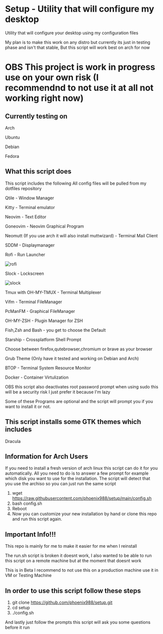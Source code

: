 # Setup - Utility that will configure my desktop

Utility that will configure your desktop using my configuration files

My plan is to make this work on any distro but currently its just in testing phase and isn't that stable, But this script will work best on arch for now

# OBS This project is work in progress use on your own risk (I recommendnd to not use it at all not working right now)
## Currently testing on 

Arch 

Ubuntu

Debian

Fedora

## What this script does

This script includes the following
All config files will be pulled from my dotfiles repository

Qtile - Window Manager

Kitty - Terminal emulator

Neovim - Text Editor

Goneovim - Neovim Graphical Program

Neomutt (If you use arch it will also install muttwizard) - Terminal Mail Client

SDDM - Displaymanager

Rofi - Run Launcher

![rofi](https://i.imgur.com/qy1yTFX.png)

Slock - Lockscreen

![slock](https://i.imgur.com/74fazMq.png)

Tmux with OH-MY-TMUX - Terminal Multiplexer 

Vifm - Terminal FileManager

PcManFM - Graphical FileManager

OH-MY-ZSH - Plugin Manager for ZSH

Fish,Zsh and Bash - you get to choose the Default

Starship - Crossplatform Shell Prompt

Choose between firefox,qutebrowser,chromium or brave as your browser

Grub Theme (Only have it tested and working on Debian and Arch)

BTOP - Terminal System Resource Monitor

Docker - Container Virtulization 

OBS this script also deactivates root password prompt when using sudo this will be a security risk I just prefer it because I'm lazy

Some of these Programs are optional and the script will prompt you if you want to install it or not. 

## This script installs some GTK themes which includes

Dracula

## Information for Arch Users

If you need to install a fresh version of arch linux this script can do it for you automatically.
All you need to do is to answer a few prompt for example which disk you want to use for the installation.
The script will detect that you use the archiso so you can just run the same script

1. wget https://raw.githubusercontent.com/phoenix988/setup/main/config.sh
2. bash config.sh
3. Reboot
4. Now you can customize your new installation by hand or clone this repo and run this script again.

## Important Info!!!

This repo is mainly for me to make it easier for me when I reinstall

The run.sh script is broken it doesnt work, I also wanted to be able to run this script on a remote machine but at the moment that doesnt work

This is in Beta I recommend to not use this on a production machine use it in  VM or Testing Machine

## In order to use this script follow these steps

1. git clone https://github.com/phoenix988/setup.git 
2. cd setup
3. ./config.sh


And lastly just follow the prompts this script will ask you some questions before it run


